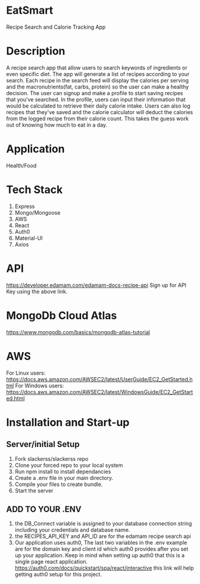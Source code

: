 # EatSmart
Recipe Search and Calorie Tracking App

# Description
A recipe search app that allow users to search keywords of ingredients or even specific diet. The app will generate a list of recipes according to your search. Each recipe in the search feed will display the calories per serving and the macronutrients(fat, carbs, protein) so the user can make a healthy decision. The user can signup and make a profile to start saving recipes that you've searched. In the profile, users can input their information that would be calculated to retrieve their daily calorie intake. Users can also log recipes that they've saved and the calorie calculator will deduct the calories from the logged recipe from their calorie count. This takes the guess work out of knowing how much to eat in a day. 

# Application 
Health/Food

# Tech Stack
1. Express
2. Mongo/Mongoose
3. AWS
4. React
5. Auth0
6. Material-UI
7. Axios

# API 
https://developer.edamam.com/edamam-docs-recipe-api
Sign up for API Key using the above link.

# MongoDb Cloud Atlas
https://www.mongodb.com/basics/mongodb-atlas-tutorial

# AWS
For Linux users: https://docs.aws.amazon.com/AWSEC2/latest/UserGuide/EC2_GetStarted.html
For Windows users: https://docs.aws.amazon.com/AWSEC2/latest/WindowsGuide/EC2_GetStarted.html

# Installation and Start-up
## Server/initial Setup
1. Fork slackerss/slackerss repo
2. Clone your forced repo to your local system
3. Run npm install to install dependancies
4. Create a .env file in your main directory.
5. Compile your files to create bundle.
6. Start the server

## ADD TO YOUR .ENV
1. the DB_Connect variable is assigned to your database connection string including your credentials and database name.
2. the RECIPES_API_KEY and API_ID are for the edamam recipe search api
3. Our application uses auth0, The last two variables in the .env example are for the domain key and client id which auth0 provides after you set up your application. Keep in mind when setting up auth0 that this is a single page react application.
https://auth0.com/docs/quickstart/spa/react/interactive this link will help getting auth0 setup for this project.
